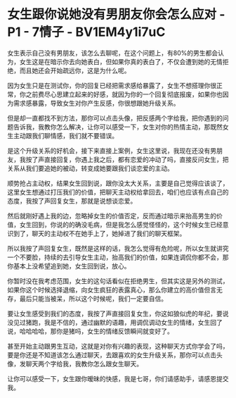 # 女生跟你说她没有男朋友你会怎么应对 - P1 - 7情子 - BV1EM4y1i7uC

女生表示自己没有男朋友，该怎么去聊呢，在这个问题上，有80%的男生都会认为，女生这是在暗示你去向她表白，但如果你真的表白了，不仅会遭到她的无情拒绝，而且她还会开始疏远你，这是为什么呢。

因为女生只是在测试你，你的回复已经把需求感给暴露了，女生不想搭理你很正常，你之前费尽心思建立起来的好感，就因为你的一个回复彻底报废，如果你也因为需求感暴露，导致女生对你产生反感，你很想跟她升级关系。

但是却一直都找不到方法，那你可以点击头像，把反感两个字给我，把你遇到的问题告诉我，我教你怎么解决，让你可以感受一下，女生对你的热情主动，那既然女生主动跟我们聊情感，我们就不要错误。

是这个升级关系的好机会，接下来直接上案例，女生这里说，我现在还没有男朋友，我按了声直接回复，你遇上我之后，都有恋爱的冲动了吗，直接反问女生，把关系从我们要追她的被动，转变成她要跟我们谈恋爱的主动。

顺势抢占主动权，结果女生回到说，跟你没太大关系，主要是自己觉得应该谈了，这里女生想通过打压我们的价值，把聊天主动权给拿回去，咱们也应该有点自己的态度，我按了声回复女生，那就是说想谈恋爱。

然后就刚好遇上我的边，忽略掉女生的价值否定，反而通过暗示来抬高男生的价值，女生回到，你说的的确没毛病，但是我怎么感觉怪怪的，这个时候女生已经意识到了，聊天的主动权不在她手上了，她掉进了我们的聊天框架。

所以我按了声回复女生，既然是这样的话，我怎么觉得有危险呢，所以女生就讲究一个不要脸，持续的去引导女生主动，抬高我们的价值，如果连调侃你都不会，那你基本上没希望追到她，女生回到说，放心。

你暂时没在我考虑范围，女生的这句话看似在拒绝男生，但其实这是另外的测试，如果你这个时候选择退缩，向女生疯狂的表露真心，那么你建立的高价值但言无存，最后只能当被呆，所以这个时候呢，我们一定要自信。

要让女生感受到我们的态度，我按了声直接回复女生，你这如狼似虎的年纪，要说没见过猪跑，我是不信的，通过幽默的语趣，用调侃调动女生的情绪，女生回了说，哈哈哈哈，那你是猪吗，女生的情绪反馈瞬间就变好了。

甚至开始主动跟男生互动，这就是对你有兴趣的表现，这种聊天方式你学会了吗，要是你还是不知道该怎么通过聊天，去跟喜欢的女生升级关系，那你可以点击头像，发聊天两个字给我，我教你怎么跟女生聊天。

让你可以感受一下，女生跟你暧昧的快感，我是七哥，你们请感助手，请感恩提交我。